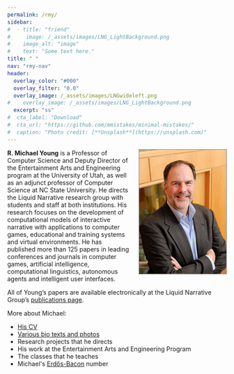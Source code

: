 ```yaml
---
permalink: /rmy/
sidebar:
#  - title: "friend"
#     image: /_assets/images/LNG_LightBackground.png 
#    image_alt: "image"
#    text: "Some text here."
title: " "
nav: "rmy-nav"
header: 
  overlay_color: "#000"
  overlay_filter: "0.0"
  overlay_image: /_assets/images/LNGwideleft.png
#    overlay_image: /_assets/images/LNG_LightBackground.png
  excerpt: "ss"
#  cta_label: "Download"
#  cta_url: "https://github.com/mmistakes/minimal-mistakes/"
#  caption: "Photo credit: [**Unsplash**](https://unsplash.com)"
---
```

  
<head>
<style>
img {
    float: right;
    border: 1px dotted black;
    margin: 0px 0px 15px 20px;
}
</style>
</head>


![Michael's Headshot](/_assets/images/rmy-small.jpg) **R. Michael
Young** is a Professor of Computer Science and
Deputy Director of the Entertainment Arts and Engineering program at
the University of Utah, as well as an adjunct professor of Computer
Science at NC State University.  He directs the Liquid Narrative
research group with students and staff at both institutions. His
research focuses on the development of computational models of
interactive narrative with applications to computer games, educational
and training systems and virtual environments.  He has published more
than 125 papers in leading conferences and journals in computer games,
artificial intelligence, computational linguistics, autonomous agents
and intelligent user interfaces.

All of Young’s papers are available electronically at the Liquid Narrative Group’s [publications page](/_pages/mypubs/).

More about Michael:

+ [His CV](/_assets/papers/cv.pdf)
+ [Various bio texts and photos](/_pages/bio/)
+ Research projects that he directs
+ His work at the Entertainment Arts and Engineering Program
+ The classes that he teaches
+ Michael's [Erdős-Bacon](/_pages/erdos-bacon/) number
